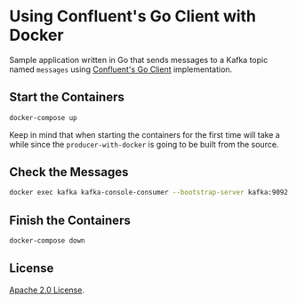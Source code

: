 # Using Confluent's Go Client with Docker

Sample application written in Go that sends messages to a Kafka topic named `messages` using [Confluent's Go Client](https://github.com/confluentinc/confluent-kafka-go) implementation.

## Start the Containers

```bash
docker-compose up
```

Keep in mind that when starting the containers for the first time will take a while since the `producer-with-docker` is going to be built from the source.

## Check the Messages

```bash
docker exec kafka kafka-console-consumer --bootstrap-server kafka:9092 --topic messages
```
## Finish the Containers

```bash
docker-compose down
```
## License

[Apache 2.0 License](./LICENSE).